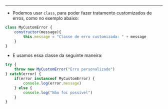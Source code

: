 ___
- Podemos usar `class`, para poder fazer tratamento customizados de erros, como no exemplo abaixo:
```js
class MyCustomError {
	constructor(message){
		this.message = "Classe de erro customizada: " + message
	}
}
```
- E usamos essa classe da seguinte maneira:
```js
try {
	throw new MyCustomError("Erro personalizado")
} catch(error) {
	if(error instanceof MyCustomError) {
		console.log(error.message)
	} else {
		console.log("Não foi possível")
	}
}
```
